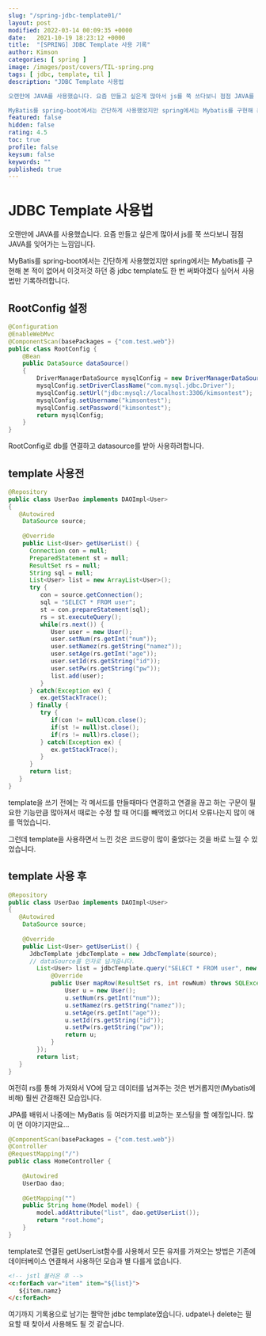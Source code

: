```yaml
---
slug: "/spring-jdbc-template01/"
layout: post
modified: 2022-03-14 00:09:35 +0000
date:   2021-10-19 18:23:12 +0000
title:  "[SPRING] JDBC Template 사용 기록"
author: Kimson
categories: [ spring ]
image: /images/post/covers/TIL-spring.png
tags: [ jdbc, template, til ]
description: "JDBC Template 사용법

오랜만에 JAVA를 사용했습니다. 요즘 만들고 싶은게 많아서 js를 쭉 쓰다보니 점점 JAVA를 잊어가는 느낌입니다.

MyBatis를 spring-boot에서는 간단하게 사용했었지만 spring에서는 Mybatis를 구현해 본 적이 없어서 이것저것 하던 중 jdbc template도 한 번 써봐야겠다 싶어서 사용법만 기록하려합니다."
featured: false
hidden: false
rating: 4.5
toc: true
profile: false
keysum: false
keywords: ""
published: true
---
```


# JDBC Template 사용법

오랜만에 JAVA를 사용했습니다. 요즘 만들고 싶은게 많아서 js를 쭉 쓰다보니 점점 JAVA를 잊어가는 느낌입니다.

MyBatis를 spring-boot에서는 간단하게 사용했었지만 spring에서는 Mybatis를 구현해 본 적이 없어서 이것저것 하던 중 jdbc template도 한 번 써봐야겠다 싶어서 사용법만 기록하려합니다.

## RootConfig 설정

```java
@Configuration
@EnableWebMvc
@ComponentScan(basePackages = {"com.test.web"})
public class RootConfig {
	@Bean
	public DataSource dataSource()
	{
		DriverManagerDataSource mysqlConfig = new DriverManagerDataSource();
		mysqlConfig.setDriverClassName("com.mysql.jdbc.Driver");
		mysqlConfig.setUrl("jdbc:mysql://localhost:3306/kimsontest");
		mysqlConfig.setUsername("kimsontest");
		mysqlConfig.setPassword("kimsontest");
		return mysqlConfig;
	}
}
```

RootConfig로 db를 연결하고 datasource를 받아 사용하려합니다.

## template 사용전

```java
@Repository
public class UserDao implements DAOImpl<User>
{
   @Autowired
	DataSource source;
	
	@Override
	public List<User> getUserList() {
      Connection con = null;
      PreparedStatement st = null;
      ResultSet rs = null;
      String sql = null;
      List<User> list = new ArrayList<User>();
      try {
         con = source.getConnection();
         sql = "SELECT * FROM user";
         st = con.prepareStatement(sql);
         rs = st.executeQuery();
         while(rs.next()) {
            User user = new User();
            user.setNum(rs.getInt("num"));
            user.setNamez(rs.getString("namez"));
            user.setAge(rs.getInt("age"));
            user.setId(rs.getString("id"));
            user.setPw(rs.getString("pw"));
            list.add(user);
         }
      } catch(Exception ex) {
         ex.getStackTrace();
      } finally {
         try {
            if(con != null)con.close();
            if(st != null)st.close();
            if(rs != null)rs.close();
         } catch(Exception ex) {
            ex.getStackTrace();
         }
      }
      return list;
   }
}
```

template을 쓰기 전에는 각 메서드를 만들때마다 연결하고 연결을 끊고 하는 구문이 필요한 기능만큼 많아져서 때로는 수정 할 때 어디를 빼먹었고 어디서 오류나는지 많이 애를 먹었습니다.

그런데 template을 사용하면서 느낀 것은 코드량이 많이 줄었다는 것을 바로 느낄 수 있었습니다.

## template 사용 후

```java
@Repository
public class UserDao implements DAOImpl<User>
{
   @Autowired
	DataSource source;
	
	@Override
	public List<User> getUserList() {
      JdbcTemplate jdbcTemplate = new JdbcTemplate(source);
      // dataSource를 인자로 넘겨줍니다.
		List<User> list = jdbcTemplate.query("SELECT * FROM user", new Object[] {}, new RowMapper<User>() {
			@Override
			public User mapRow(ResultSet rs, int rowNum) throws SQLException {
				User u = new User();
				u.setNum(rs.getInt("num"));
				u.setNamez(rs.getString("namez"));
				u.setAge(rs.getInt("age"));
				u.setId(rs.getString("id"));
				u.setPw(rs.getString("pw"));
				return u;
			}
		});
		return list;
   }
}
```

여전히 rs를 통해 가져와서 VO에 담고 데이터를 넘겨주는 것은 번거롭지만(Mybatis에 비해) 훨씬 간결해진 모습입니다.

JPA를 배워서 나중에는 MyBatis 등 여러가지를 비교하는 포스팅을 할 예정입니다. 많이 먼 이야기지만요...

```java
@ComponentScan(basePackages = {"com.test.web"})
@Controller
@RequestMapping("/")
public class HomeController {
	
	@Autowired
	UserDao dao;
	
	@GetMapping("")
	public String home(Model model) {
		model.addAttribute("list", dao.getUserList());
		return "root.home";
	}
}
```

template로 연결된 getUserList함수를 사용해서 모든 유저를 가져오는 방법은 기존에 데이터베이스 연결해서 사용하던 모습과 별 다를게 없습니다.

```html
<!-- jstl 불러온 후 -->
<c:forEach var="item" item="${list}">
   ${item.namz}
</c:forEach>
```

여기까지 기록용으로 남기는 짤막한 jdbc template였습니다. udpate나 delete는 필요할 때 찾아서 사용해도 될 것 같습니다.